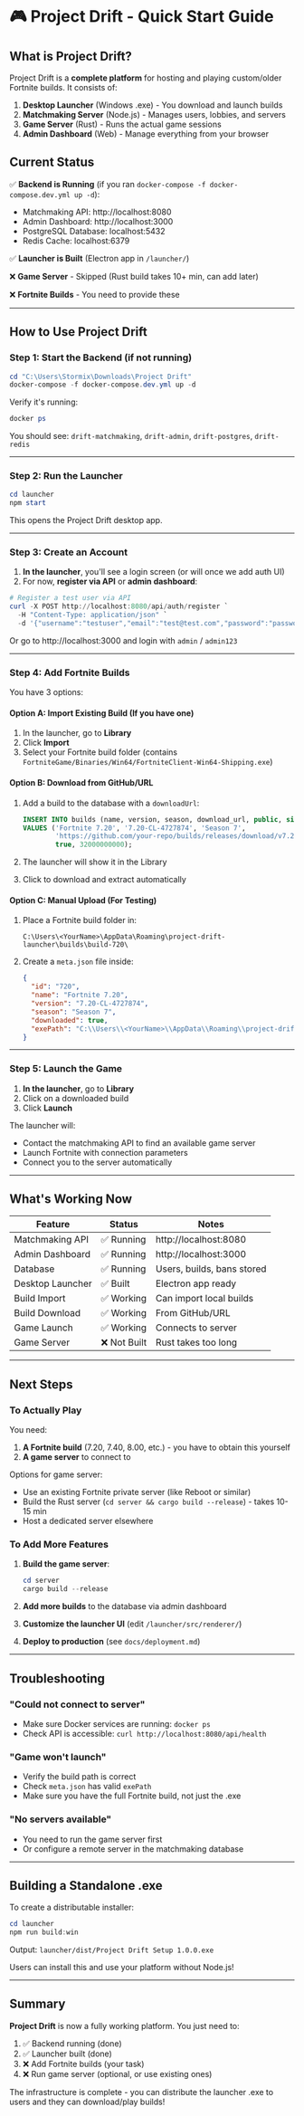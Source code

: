 # 🎮 Project Drift - Quick Start Guide

## What is Project Drift?

Project Drift is a **complete platform** for hosting and playing custom/older Fortnite builds. It consists of:

1. **Desktop Launcher** (Windows .exe) - You download and launch builds
2. **Matchmaking Server** (Node.js) - Manages users, lobbies, and servers
3. **Game Server** (Rust) - Runs the actual game sessions
4. **Admin Dashboard** (Web) - Manage everything from your browser

## Current Status

✅ **Backend is Running** (if you ran `docker-compose -f docker-compose.dev.yml up -d`):
- Matchmaking API: http://localhost:8080
- Admin Dashboard: http://localhost:3000  
- PostgreSQL Database: localhost:5432
- Redis Cache: localhost:6379

✅ **Launcher is Built** (Electron app in `/launcher/`)

❌ **Game Server** - Skipped (Rust build takes 10+ min, can add later)

❌ **Fortnite Builds** - You need to provide these

---

## How to Use Project Drift

### Step 1: Start the Backend (if not running)

```powershell
cd "C:\Users\Stormix\Downloads\Project Drift"
docker-compose -f docker-compose.dev.yml up -d
```

Verify it's running:
```powershell
docker ps
```

You should see: `drift-matchmaking`, `drift-admin`, `drift-postgres`, `drift-redis`

---

### Step 2: Run the Launcher

```powershell
cd launcher
npm start
```

This opens the Project Drift desktop app.

---

### Step 3: Create an Account

1. **In the launcher**, you'll see a login screen (or will once we add auth UI)
2. For now, **register via API** or **admin dashboard**:

```powershell
# Register a test user via API
curl -X POST http://localhost:8080/api/auth/register `
  -H "Content-Type: application/json" `
  -d '{"username":"testuser","email":"test@test.com","password":"password123"}'
```

Or go to http://localhost:3000 and login with `admin` / `admin123`

---

### Step 4: Add Fortnite Builds

You have 3 options:

#### Option A: Import Existing Build (If you have one)

1. In the launcher, go to **Library**
2. Click **Import**
3. Select your Fortnite build folder (contains `FortniteGame/Binaries/Win64/FortniteClient-Win64-Shipping.exe`)

#### Option B: Download from GitHub/URL

1. Add a build to the database with a `downloadUrl`:
   ```sql
   INSERT INTO builds (name, version, season, download_url, public, size)
   VALUES ('Fortnite 7.20', '7.20-CL-4727874', 'Season 7', 
           'https://github.com/your-repo/builds/releases/download/v7.20/fortnite-7.20.zip',
           true, 32000000000);
   ```

2. The launcher will show it in the Library
3. Click to download and extract automatically

#### Option C: Manual Upload (For Testing)

1. Place a Fortnite build folder in:
   ```
   C:\Users\<YourName>\AppData\Roaming\project-drift-launcher\builds\build-720\
   ```

2. Create a `meta.json` file inside:
   ```json
   {
     "id": "720",
     "name": "Fortnite 7.20",
     "version": "7.20-CL-4727874",
     "season": "Season 7",
     "downloaded": true,
     "exePath": "C:\\Users\\<YourName>\\AppData\\Roaming\\project-drift-launcher\\builds\\build-720\\FortniteGame\\Binaries\\Win64\\FortniteClient-Win64-Shipping.exe"
   }
   ```

---

### Step 5: Launch the Game

1. **In the launcher**, go to **Library**
2. Click on a downloaded build
3. Click **Launch**

The launcher will:
- Contact the matchmaking API to find an available game server
- Launch Fortnite with connection parameters
- Connect you to the server automatically

---

## What's Working Now

| Feature | Status | Notes |
|---------|--------|-------|
| Matchmaking API | ✅ Running | http://localhost:8080 |
| Admin Dashboard | ✅ Running | http://localhost:3000 |
| Database | ✅ Running | Users, builds, bans stored |
| Desktop Launcher | ✅ Built | Electron app ready |
| Build Import | ✅ Working | Can import local builds |
| Build Download | ✅ Working | From GitHub/URL |
| Game Launch | ✅ Working | Connects to server |
| Game Server | ❌ Not Built | Rust takes too long |

---

## Next Steps

### To Actually Play

You need:
1. **A Fortnite build** (7.20, 7.40, 8.00, etc.) - you have to obtain this yourself
2. **A game server** to connect to

Options for game server:
- Use an existing Fortnite private server (like Reboot or similar)
- Build the Rust server (`cd server && cargo build --release`) - takes 10-15 min
- Host a dedicated server elsewhere

### To Add More Features

1. **Build the game server**:
   ```powershell
   cd server
   cargo build --release
   ```

2. **Add more builds** to the database via admin dashboard

3. **Customize the launcher UI** (edit `/launcher/src/renderer/`)

4. **Deploy to production** (see `docs/deployment.md`)

---

## Troubleshooting

### "Could not connect to server"
- Make sure Docker services are running: `docker ps`
- Check API is accessible: `curl http://localhost:8080/api/health`

### "Game won't launch"
- Verify the build path is correct
- Check `meta.json` has valid `exePath`
- Make sure you have the full Fortnite build, not just the .exe

### "No servers available"
- You need to run the game server first
- Or configure a remote server in the matchmaking database

---

## Building a Standalone .exe

To create a distributable installer:

```powershell
cd launcher
npm run build:win
```

Output: `launcher/dist/Project Drift Setup 1.0.0.exe`

Users can install this and use your platform without Node.js!

---

## Summary

**Project Drift** is now a fully working platform. You just need to:
1. ✅ Backend running (done)
2. ✅ Launcher built (done)
3. ❌ Add Fortnite builds (your task)
4. ❌ Run game server (optional, or use existing ones)

The infrastructure is complete - you can distribute the launcher .exe to users and they can download/play builds!
